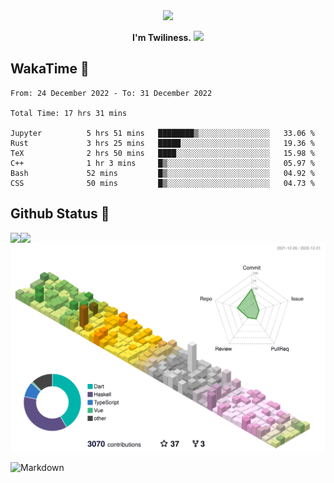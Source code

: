 <div align="center">
<img src="https://images.weserv.nl/?url=avatars.githubusercontent.com/u/10475770?v=4&h=360&w=360&fit=cover&mask=circle&maxage=7d"/>
</div>

<div align="center">

**I'm Twiliness.** <a href="https://github.com/DarkHighness"><img src="https://media.giphy.com/media/hvRJCLFzcasrR4ia7z/giphy.gif" width="5%"></a>

</div>

## WakaTime 🧐

<!--START_SECTION:waka-->

```text
From: 24 December 2022 - To: 31 December 2022

Total Time: 17 hrs 31 mins

Jupyter          5 hrs 51 mins   ████████▒░░░░░░░░░░░░░░░░   33.06 %
Rust             3 hrs 25 mins   █████░░░░░░░░░░░░░░░░░░░░   19.36 %
TeX              2 hrs 50 mins   ████░░░░░░░░░░░░░░░░░░░░░   15.98 %
C++              1 hr 3 mins     █▒░░░░░░░░░░░░░░░░░░░░░░░   05.97 %
Bash             52 mins         █▒░░░░░░░░░░░░░░░░░░░░░░░   04.92 %
CSS              50 mins         █▒░░░░░░░░░░░░░░░░░░░░░░░   04.73 %
```

<!--END_SECTION:waka-->

## Github Status 🥰

<div> 
	<a href="https://github.com/DarkHighness">
		<img align="left" src="https://github-readme-stats-woad-zeta-10.vercel.app/api?username=DarkHighness&show_icons=true&icon_color=805AD5&text_color=718096&bg_color=ffffff&hide_border=true&count_private=true" />
	</a>
	<a href="https://github.com/DarkHighness">
		<img align="left" src="https://github-readme-stats-woad-zeta-10.vercel.app/api/top-langs/?username=DarkHighness&show_icons=true&icon_color=805AD5&text_color=718096&bg_color=ffffff&hide_border=true&count_private=true">
	</a>
</div>

![3D-Profile](https://raw.githubusercontent.com/DarkHighness/DarkHighness/master/profile-3d-contrib/profile-south-season-animate.svg)



 ![Markdown](https://img.shields.io/badge/markdown%20💘-%23000000.svg?style=for-the-badge&logo=markdown&logoColor=white)

